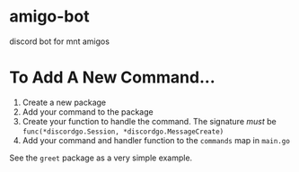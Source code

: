 # amigo-bot
discord bot for mnt amigos

# To Add A New Command...
1. Create a new package
2. Add your command to the package
3. Create your function to handle the command. The signature _must_ be `func(*discordgo.Session, *discordgo.MessageCreate)`
4. Add your command and handler function to the `commands` map in `main.go`

See the `greet` package as a very simple example.